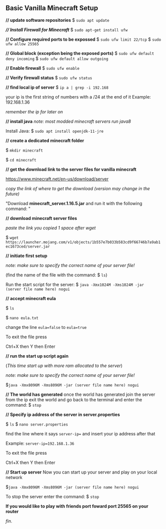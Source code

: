 ## Basic Vanilla Minecraft Setup

**// update software repositories**
$ `sudo apt update`

***// Install Firewall for Minecraft***
$ `sudo apt-get install ufw`

**// Configure required ports to be expossed**
$ `sudo ufw limit 22/tcp`
$ `sudo ufw allow 25565`

**// Global block (exception being the exposed ports)**
$ `sudo ufw default deny incoming`
$ `sudo ufw default allow outgoing`

**// Enable firewall**
$ `sudo ufw enable`

**// Verify firewall status**
$ `sudo ufw status`

**// find local ip of server**
$ `ip a | grep -i 192.168`

your ip is the first string of numbers with a /24 at the end of it
Example: 192.168.1.36

*remember the ip for later on*

**// install java**
*note: most modded minecraft servers run java8*

Install Java:
$ `sudo apt install openjdk-11-jre`

**// create a dedicated minecraft folder**

$ `mkdir minecraft`

$ `cd minecraft`

**// get the download link to the server files for vanilla minecraft**

https://www.minecraft.net/en-us/download/server

*copy the link of where to get the download (version may change in the future)*

"Download **minecraft_server.1.16.5.jar** and run it with the following command: "

**// download minecraft server files**

*paste the link you copied 1 space after wget*

$ `wget https://launcher.mojang.com/v1/objects/1b557e7b033b583cd9f66746b7a9ab1ec1673ced/server.jar`

**// initiate first setup**

*note: make sure to specify the correct name of your server file!*

(find the name of the file with the command: $ `ls`)

Run the start script for the server:
$ `java -Xmx1024M -Xms1024M -jar (server file name here) nogui`

**// accept minecraft eula**

$ `ls`

$ `nano eula.txt`

change the line `eula=false` to `eula=true`

To exit the file press

Ctrl+X then Y then Enter

**// run the start up script again**

(*This time start up with more ram allocated to the server*)

*note: make sure to specify the correct name of your server file!*

$`java -Xmx8096M -Xms8096M -jar (server file name here) nogui`

**// The world has generated**
once the world has generated join the server from the ip
exit the world and go back to the terminal and enter the command:
$ `stop`

**// Specify ip address of the server in server.properties**

$ `ls`
$ `nano server.properties`

find the line where it says `server-ip=` and insert your ip address after that

Example: `server-ip=192.168.1.36`

To exit the file press

Ctrl+X then Y then Enter

**// Start up server**
Now you can start up your server and play on your local network

$`java -Xmx8096M -Xms8096M -jar (server file name here) nogui`

To stop the server enter the command:
$ `stop`

**If you would like to play with friends port foward port 25565 on your
router**

$fin.$
